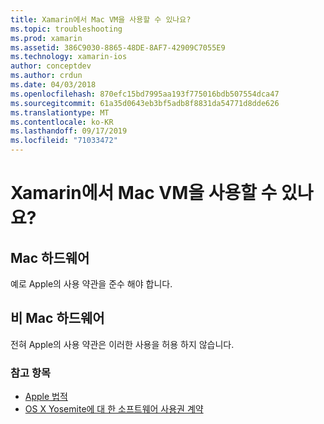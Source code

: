```yaml
---
title: Xamarin에서 Mac VM을 사용할 수 있나요?
ms.topic: troubleshooting
ms.prod: xamarin
ms.assetid: 386C9030-8865-48DE-8AF7-42909C7055E9
ms.technology: xamarin-ios
author: conceptdev
ms.author: crdun
ms.date: 04/03/2018
ms.openlocfilehash: 870efc15bd7995aa193f775016bdb507554dca47
ms.sourcegitcommit: 61a35d0643eb3bf5adb8f8831da54771d8dde626
ms.translationtype: MT
ms.contentlocale: ko-KR
ms.lasthandoff: 09/17/2019
ms.locfileid: "71033472"
---
```

# <a name="can-i-use-a-mac-vm-with-xamarin"></a>Xamarin에서 Mac VM을 사용할 수 있나요? 

## <a name="mac-hardware"></a>Mac 하드웨어
예로 Apple의 사용 약관을 준수 해야 합니다.

## <a name="non-mac-hardware"></a>비 Mac 하드웨어
전혀 Apple의 사용 약관은 이러한 사용을 허용 하지 않습니다.

### <a name="see-also"></a>참고 항목

- [Apple 법적](https://www.apple.com/legal/)
- [OS X Yosemite에 대 한 소프트웨어 사용권 계약](http://images.apple.com/legal/sla/docs/OSX10103.pdf)
